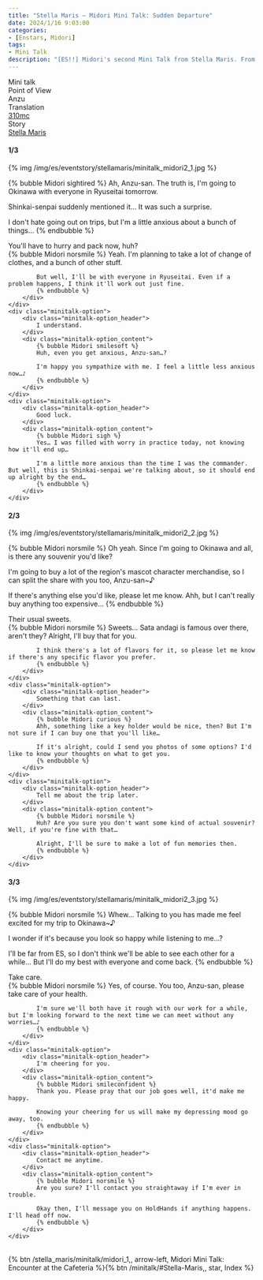 ```yaml
---
title: "Stella Maris – Midori Mini Talk: Sudden Departure"
date: 2024/1/16 9:03:00
categories:
- [Enstars, Midori]
tags:
- Mini Talk
description: "[ES!!] Midori's second Mini Talk from Stella Maris. From Anzu's POV."
---
```

<div class="three-wrapper" style="--storyColor:#965e7d;--storyColor-rgb:150,94,125;--storyColor-h:326.8;--storyColor-s: 23%;--storyColor-l:47.8%;">
    <div class="info-area">
        <div class="info">
            <div class="info-item characters">
                <div class="label">
                    Mini talk
                </div>
                <div class="value">
								<a href="/categories/Enstars/Midori" character="Midori"></a>
                </div>
            </div>
            <div class="info-item one">
                <div class="label">
                    Point of View
                </div>
                <div class="value">
                    Anzu
                </div>
            </div>
            <div class="info-item two">
                <div class="label">
                    Translation
                </div>
                <div class="value">
                    <a href="/about">310mc</a>
                </div>
            </div>
            <div class="info-item three">
                <div class="label">
                   Story
                </div>
                <div class="value">
                    <a href="/stella_maris">Stella Maris</a>
                </div>
            </div>
        </div>
    </div>
</div>

<!-- more -->

#### <div mt="rare"></div> 1/3

{% img /img/es/eventstory/stellamaris/minitalk_midori2_1.jpg %}

{% bubble Midori sightired %}
Ah, Anzu-san. The truth is, I'm going to Okinawa with everyone in Ryuseitai tomorrow.

Shinkai-senpai suddenly mentioned it… It was such a surprise.

I don't hate going out on trips, but I'm a little anxious about a bunch of things…
{% endbubble %}

<div class="minitalk" character="Anzu">
    <div class="minitalk-option">
        <div class="minitalk-option_header">
            You'll have to hurry and pack now, huh?
        </div>
        <div class="minitalk-option_content">
            {% bubble Midori norsmile %}
            Yeah. I'm planning to take a lot of change of clothes, and a bunch of other stuff.

            But well, I'll be with everyone in Ryuseitai. Even if a problem happens, I think it'll work out just fine.
			{% endbubble %}
        </div>
    </div>
    <div class="minitalk-option">
        <div class="minitalk-option_header">
            I understand.
        </div>
        <div class="minitalk-option_content">
            {% bubble Midori smilesoft %}
            Huh, even you get anxious, Anzu-san…?

            I'm happy you sympathize with me. I feel a little less anxious now…♪
			{% endbubble %}
        </div>
    </div>
    <div class="minitalk-option">
        <div class="minitalk-option_header">
            Good luck.
        </div>
        <div class="minitalk-option_content">
            {% bubble Midori sigh %}
            Yes… I was filled with worry in practice today, not knowing how it'll end up…

            I'm a little more anxious than the time I was the commander. But well, this is Shinkai-senpai we're talking about, so it should end up alright by the end…
			{% endbubble %}
        </div>
    </div>
</div>

#### <div mt="rare"></div> 2/3

{% img /img/es/eventstory/stellamaris/minitalk_midori2_2.jpg %}

{% bubble Midori norsmile %}
Oh yeah. Since I'm going to Okinawa and all, is there any souvenir you'd like?

I'm going to buy a lot of the region's mascot character merchandise, so I can split the share with you too, Anzu-san~♪

If there's anything else you'd like, please let me know. Ahh, but I can't really buy anything too expensive…
{% endbubble %}

<div class="minitalk" character="Anzu">
    <div class="minitalk-option">
        <div class="minitalk-option_header">
            Their usual sweets.
        </div>
        <div class="minitalk-option_content">
            {% bubble Midori norsmile %}
            Sweets… Sata andagi is famous over there, aren't they? Alright, I'll buy that for you.

            I think there's a lot of flavors for it, so please let me know if there's any specific flavor you prefer.
			{% endbubble %}
        </div>
    </div>
    <div class="minitalk-option">
        <div class="minitalk-option_header">
            Something that can last.
        </div>
        <div class="minitalk-option_content">
            {% bubble Midori curious %}
            Ahh, something like a key holder would be nice, then? But I'm not sure if I can buy one that you'll like…

            If it's alright, could I send you photos of some options? I'd like to know your thoughts on what to get you.
			{% endbubble %}
        </div>
    </div>
    <div class="minitalk-option">
        <div class="minitalk-option_header">
            Tell me about the trip later.
        </div>
        <div class="minitalk-option_content">
            {% bubble Midori norsmile %}
            Huh? Are you sure you don't want some kind of actual souvenir? Well, if you're fine with that…

            Alright, I'll be sure to make a lot of fun memories then.
			{% endbubble %}
        </div>
    </div>
</div>

#### <div mt="rare"></div> 3/3

{% img /img/es/eventstory/stellamaris/minitalk_midori2_3.jpg %}

{% bubble Midori norsmile %}
Whew… Talking to you has made me feel excited for my trip to Okinawa~♪

I wonder if it's because you look so happy while listening to me…?

I'll be far from ES, so I don't think we'll be able to see each other for a while… But I'll do my best with everyone and come back.
{% endbubble %}

<div class="minitalk" character="Anzu">
    <div class="minitalk-option">
        <div class="minitalk-option_header">
          Take care.
        </div>
        <div class="minitalk-option_content">
            {% bubble Midori norsmile %}
            Yes, of course. You too, Anzu-san, please take care of your health.

            I'm sure we'll both have it rough with our work for a while, but I'm looking forward to the next time we can meet without any worries…♪
			{% endbubble %}
        </div>
    </div>
    <div class="minitalk-option">
        <div class="minitalk-option_header">
            I'm cheering for you.
        </div>
        <div class="minitalk-option_content">
            {% bubble Midori smileconfident %}
            Thank you. Please pray that our job goes well, it'd make me happy.

            Knowing your cheering for us will make my depressing mood go away, too.
			{% endbubble %}
        </div>
    </div>
    <div class="minitalk-option">
        <div class="minitalk-option_header">
            Contact me anytime.
        </div>
        <div class="minitalk-option_content">
            {% bubble Midori norsmile %}
            Are you sure? I'll contact you straightaway if I'm ever in trouble.

            Okay then, I'll message you on HoldHands if anything happens. I'll head off now.
			{% endbubble %}
        </div>
    </div>
</div>
<br>
<div toc>{% btn /stella_maris/minitalk/midori_1,, arrow-left, Midori Mini Talk: Encounter at the Cafeteria %}{% btn /minitalk/#Stella-Maris,, star, Index %}</div>
